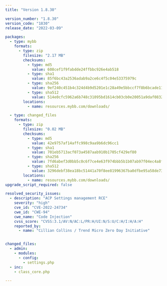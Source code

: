 ```yaml
---
title: "Version 1.8.30"

version_number: "1.8.30"
version_code: "1830"
release_date: "2022-03-09"

packages:
  - type: mybb
    formats:
      - type: zip
        filesize: "2.17 MB"
        checksums:
          - type: md5
            value: 608cef1f9fabdde24ffbbc926e4ab518
          - type: sha1
            value: 85f6bc43a2536adab9a2ce6c4f5c04e53375979c
          - type: sha256
            value: 9ef240c451b4c324d4b9d5201e1c28a49e5bbccf7f8b6bcade115375b933bc2f
          - type: sha512
            value: 514e0cfc5962a6b748c31095bd1614cb03cb0e20051a9daf083273124150dea265708fa148e5ef99d4becf7a705d75497ae04a549660cd86640268176f41919f
        locations:
          - name: resources.mybb.com/downloads/

  - type: changed_files
    formats:
      - type: zip
        filesize: "0.02 MB"
        checksums:
          - type: md5
            value: 42e9757af14affc998c9aa9b6dc96cc1
          - type: sha1
            value: 701eb5713acf073a4587aab910b1705cf429ef80
          - type: sha256
            value: 7fd6abef3d0bb5c0c6f7ce4e63f974bbb5b1b07ab97f04ec4a8f67ab7415b54a
          - type: sha512
            value: 3296debf38ea18bc51441a70f8ee81996367ba0dfbe95a58de731205a8f7c258c99ce798717633719cbfea2741cf157500f13f7057986b7b8e11d256e7305623
        locations:
          - name: resources.mybb.com/downloads/
upgrade_script_required: false

resolved_security_issues:
  - description: "ACP Settings management RCE"
    severity: "high"
    cve_id: "CVE-2022-24734"
    cwe_id: "CWE-94"
    cwe_name: "Code Injection"
    cvss_score: "CVSS:3.1/AV:N/AC:L/PR:H/UI:N/S:U/C:H/I:H/A:H"
    reported_by:
      - name: "Cillian Collins / Trend Micro Zero Day Initiative"


changed_files:
  - admin:
    - modules:
      - config:
        - settings.php
  - inc:
    - class_core.php

---
```

